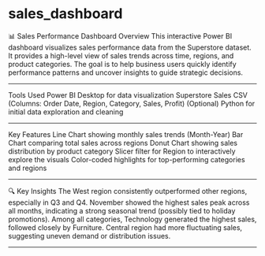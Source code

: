 # sales_dashboard
📊 Sales Performance Dashboard 
Overview
This interactive Power BI dashboard visualizes sales performance data from the Superstore dataset. It provides a high-level view of sales trends across time, regions, and product categories. The goal is to help business users quickly identify performance patterns and uncover insights to guide strategic decisions.
_______________________________________________________________________________________________________________________________________________________________________________________________________________
Tools Used
Power BI Desktop for data visualization
Superstore Sales CSV (Columns: Order Date, Region, Category, Sales, Profit)
(Optional) Python for initial data exploration and cleaning
_____________________________________________________________________________________________________________________________________________________________________________________________________________
Key Features
Line Chart showing monthly sales trends (Month-Year)
Bar Chart comparing total sales across regions
Donut Chart showing sales distribution by product category
Slicer filter for Region to interactively explore the visuals
Color-coded highlights for top-performing categories and regions
_________________________________________________________________________________________________________________________________________________________________________________________________________________
🔍 Key Insights
The West region consistently outperformed other regions, especially in Q3 and Q4.
November showed the highest sales peak across all months, indicating a strong seasonal trend (possibly tied to holiday promotions).
Among all categories, Technology generated the highest sales, followed closely by Furniture.
Central region had more fluctuating sales, suggesting uneven demand or distribution issues.
__________________________________________________________________________________________________________________________________________________________________________________________________________________
